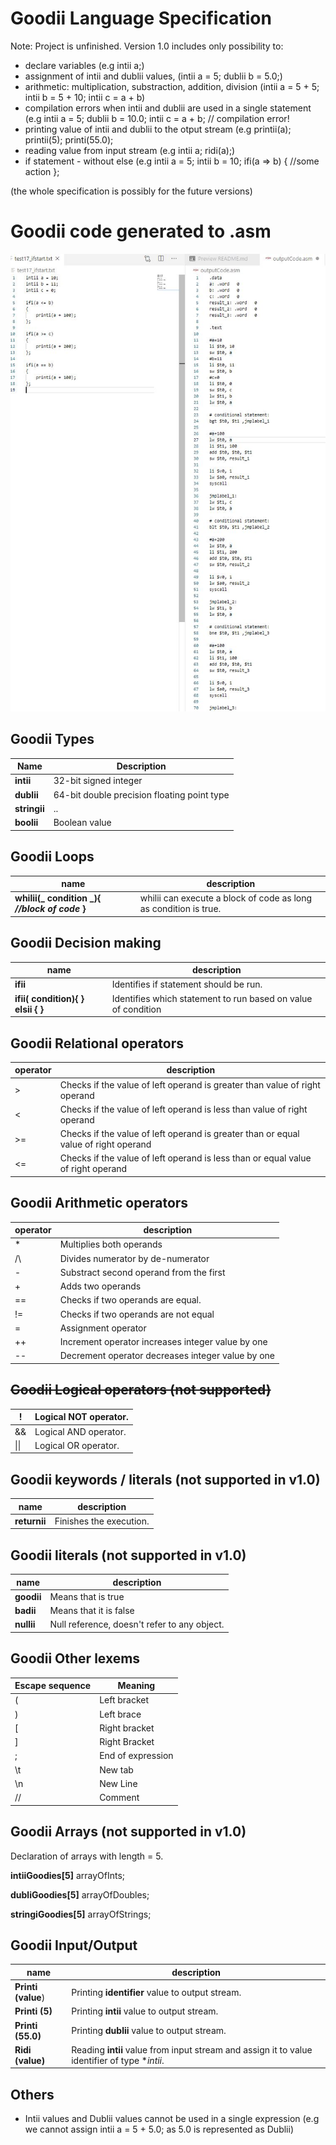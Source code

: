 # Goodii Language Specification

Note: Project is unfinished. Version 1.0 includes only possibility to:
* declare variables (e.g intii a;)
* assignment of intii and dublii values, (intii a = 5; dublii b = 5.0;)
* arithmetic: multiplication, substraction, addition, division (intii a = 5 + 5; intii b = 5 + 10; intii c = a + b)
* compilation errors when intii and dublii are used in a single statement (e.g intii a = 5; dublii b = 10.0; intii c = a + b; // compilation error!
* printing value of intii and dublii to the otput stream (e.g printii(a); printii(5); printi(55.0);
* reading value from input stream (e.g intii a; ridi(a);)
* if statement - without else (e.g intii a = 5; intii b = 10; ifi(a => b) { //some action };

(the whole specification is possibly for the future versions)



# Goodii code generated to .asm

 ![generated_example](./an_example_generated_code.jpg)

## **Goodii Types**

| Name | Description |
| --- | --- |
| **intii** | 32-bit signed integer |
| **dublii** | 64-bit double precision floating point type |
| **stringii** | .. |
| **boolii** | Boolean value |

## **Goodii Loops**

| name | description |
| --- | --- |
| **whilii(_ condition _){ _//block of code_ }** | whilii can execute a block of code as long as condition is true. | (not supported in v1.0)



## **Goodii Decision making**

| name | description |
| --- | --- |
| **ifii** | Identifies if statement should be run. |
| **ifii( __condition__){ ****}**** elsii ****{**** }** | Identifies which statement to run based on value of condition | (not supported in v1.0)

## **Goodii Relational operators**

| operator | description |
| --- | --- |
| > | Checks if the value of left operand is greater than value of right operand |
| < | Checks if the value of left operand is less than value of right operand |
| >= | Checks if the value of left operand is greater than or equal value of right operand |
| <= | Checks if the value of left operand is less than or equal value of right operand |

## **Goodii Arithmetic operators**

| operator | description |
| --- | --- |
| * | Multiplies both operands |
| /\ | Divides numerator by de-numerator |
| - | Substract second operand from the first |
| + | Adds two operands |
| == | Checks if two operands are equal. |
| != | Checks if two operands are not equal |
| = | Assignment operator |
| ++ | Increment operator increases integer value by one | (not supported in v1.0)
| -- | Decrement operator decreases integer value by one | (not supported in v1.0)

## ~~**Goodii Logical operators (not supported)**~~

| ! | Logical NOT operator. |
| --- | --- |
| &amp;&amp; | Logical AND operator. |
| \|\|| Logical OR operator. |

##

## **Goodii keywords / literals (not supported in v1.0)**
| name | description |
| --- | --- |
| **returnii** | Finishes the execution. |

## **Goodii literals (not supported in v1.0)**

| name | description |
| --- | --- |
| **goodii** | Means that is true |
| **badii** | Means that it is false |
| **nullii** | Null reference, doesn&#39;t refer to any object. |

## **Goodii Other lexems**

| **Escape sequence** | **Meaning** |
| --- | --- |
| ( | Left bracket |
| ) | Left brace |
| [ | Right bracket |
| ] | Right Bracket |
| ; | End of expression |
| \t | New tab |
| \n | New Line |
| // | Comment |

## **Goodii Arrays (not supported in v1.0)**

Declaration of arrays with length = 5.

**intiiGoodies[5]** arrayOfInts;

**dubliGoodies[5]** arrayOfDoubles;

**stringiGoodies[5]** arrayOfStrings;



## Goodii Input/Output
| name | description |
| --- | --- |
| **Printi (value**) | Printing **identifier** value to output stream. |
| **Printi (5)** | Printing **intii** value to output stream. |
| **Printi (55.0)** | Printing **dublii** value to output stream. |
| **Ridi (value)** | Reading **intii** value from input stream and assign it to value identifier of type **intii*. |


## Others

* Intii values and Dublii values cannot be used in a single expression (e.g we cannot assign intii a = 5 + 5.0; as 5.0 is represented as Dublii)

